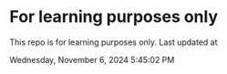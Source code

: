 # For learning purposes only
This repo is for learning purposes only.
Last updated at

Wednesday, November 6, 2024 5:45:02 PM

